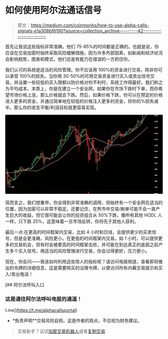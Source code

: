 # 如何使用阿尔法通话信号

> 原文：<https://medium.com/coinmonks/how-to-use-alpha-calls-signals-e1a308bf6190?source=collection_archive---------42----------------------->

首先让我说这些指标非常准确。他们 75-85%的时间都是正确的。也就是说，你应该在交易加密时始终采取风险缓解措施，因为许多外部因素，如新闻和经济状况会影响趋势，图表和模式，他们总是有能力在错误的一方抓住你。

我们认可的系统是适当的风险管理。你不应该用 100%的资金进行交易，除非你可以承受 100%的损失。当你用 30-50%的可用交易资金进行买入或卖出信号交易，并设置一些较低的买入限额以防价格对你不利时，系统工作得最好。我们称之为平均成本。本质上，你是在建立一个安全网，如果你在市场下跌时下单，而你希望市场价格上涨，那么价格就会下跌。然后，如果价格下跌，你可以在预定的价格进入更多的资金，并通过简单地在较低的价格注入更多的资金，将你的%损失减半。那么你的收支平衡/利润目标就更容易实现。

![](img/23d7dd28e130d6184c2b85b229297e99.png)

简而言之，我们想重申，你会得到非常准确的调用，但始终有一个安全网在适当的位置，因为加密可以非常不稳定。还要记住，在熊市中交易/刷单可能不会一直产生巨大的收益，但它很可能会让你的投资组合从 50%下跌，像所有其他 HODL 人一样，只下跌 25%，这意味着一旦市场反转，你将先于其他人获利。

最后一点:在更高的时间框架内交易，比如 4 小时和日线，会提供更少的买卖信号，但是会更准确，风险更小。在更低的时间框架内交易，如 1 小时，可以提供更多的交易机会，但有时会被更高的时间框架击败，并可能在到达真正的底部之前产生多个买入信号。用适当的风险管理进行交易，你会过得更好，压力更小。

现在，你会问——我该如何利用这些惊人的指标呢？请访问电报频道，查看即将推出的令牌的详细信息，这是需要购买的治理令牌，以便访问所有内幕交易提示和买入/卖出电话！

[](https://t.me/alphacallsportal) [## 阿尔法呼叫入口

### 这是通往阿尔法呼叫电报的通道！

t.me](https://t.me/alphacallsportal) 

*   *免责声明**交易风险自担。这是作者的观点，不应视为财务建议。

> 交易新手？试试[加密交易机器人](/coinmonks/crypto-trading-bot-c2ffce8acb2a)或者[复制交易](/coinmonks/top-10-crypto-copy-trading-platforms-for-beginners-d0c37c7d698c)